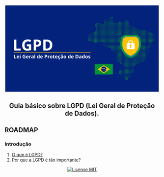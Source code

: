 <p align="center">
  <img src="img/cover.jpg" alt="LGPD Logo" width="500" />
</p>

<h2 align="center">
  Guia básico sobre LGPD (Lei Geral de Proteção de Dados).
</h2>

## ROADMAP

### Introdução

1. [O que é LGPD?](/introducao/o-que-e-lgpd.md)
2. [Por que a LGPD é tão importante?](/introducao/por-que-a-lgpd-e-tao-importante.md)



<p align="center">
  <a href="https://opensource.org/licenses/MIT">
    <img src="https://img.shields.io/badge/License-MIT-blue.svg" alt="License MIT">
  </a>
</p>